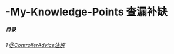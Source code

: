 # -My-Knowledge-Points 查漏补缺

##### 目录

###### 1 [@ControllerAdvice注解](https://github.com/nicle812386413/My-Knowledge-Points/blob/master/%40ControllerAdvice%E6%B3%A8%E8%A7%A3.md)


